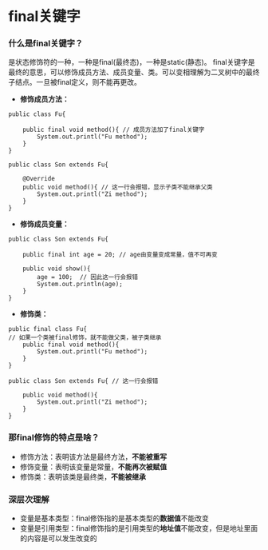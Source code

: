 # final关键字

### 什么是final关键字？
是状态修饰符的一种，一种是final(最终态)，一种是static(静态)。
final关键字是最终的意思，可以修饰成员方法、成员变量、类。可以变相理解为二叉树中的最终子结点。一旦被final定义，则不能再更改。

- **修饰成员方法：**
```Java{.line-numbers}
public class Fu{

    public final void method(){ // 成员方法加了final关键字
        System.out.printl("Fu method");
    }
}

public class Son extends Fu{

    @Override
    public void method(){ // 这一行会报错，显示子类不能继承父类 
        System.out.printl("Zi method");
    }
}
```

- **修饰成员变量：**
```Java{.line-numbers}
public class Son extends Fu{

    public final int age = 20; // age由变量变成常量，值不可再变

    public void show(){
        age = 100;  // 因此这一行会报错
        System.out.println(age);
    }
}
```

- **修饰类：**
```Java{.line-numbers}
public final class Fu{ 
// 如果一个类被final修饰，就不能做父类，被子类继承
    public final void method(){
        System.out.printl("Fu method");
    }
}

public class Son extends Fu{ // 这一行会报错

    public void method(){
        System.out.printl("Zi method");
    }
}
```

### 那final修饰的特点是啥？
- 修饰方法：表明该方法是最终方法，**不能被重写**
- 修饰变量：表明该变量是常量，**不能再次被赋值**
- 修饰类：表明该类是最终类，**不能被继承**

### 深层次理解
- 变量是基本类型：final修饰指的是基本类型的**数据值**不能改变
- 变量是引用类型：final修饰指的是引用类型的**地址值**不能改变，但是地址里面的内容是可以发生改变的